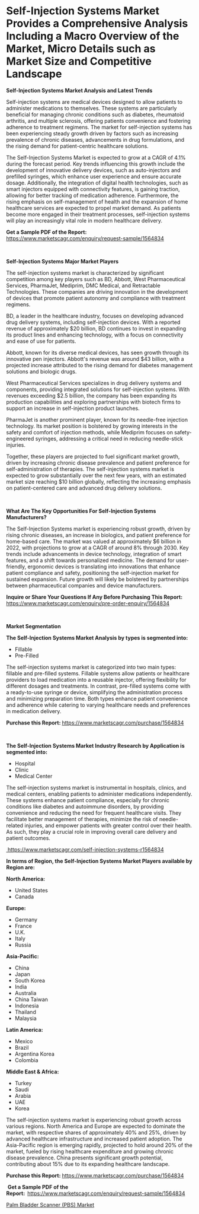 <p><h1>Self-Injection Systems Market Provides a Comprehensive Analysis Including a Macro Overview of the Market, Micro Details such as Market Size and Competitive Landscape</h1></p><p><strong>Self-Injection Systems Market Analysis and Latest Trends</strong></p>
<p><p>Self-injection systems are medical devices designed to allow patients to administer medications to themselves. These systems are particularly beneficial for managing chronic conditions such as diabetes, rheumatoid arthritis, and multiple sclerosis, offering patients convenience and fostering adherence to treatment regimens. The market for self-injection systems has been experiencing steady growth driven by factors such as increasing prevalence of chronic diseases, advancements in drug formulations, and the rising demand for patient-centric healthcare solutions.</p><p>The Self-Injection Systems Market is expected to grow at a CAGR of 4.1% during the forecast period. Key trends influencing this growth include the development of innovative delivery devices, such as auto-injectors and prefilled syringes, which enhance user experience and ensure accurate dosage. Additionally, the integration of digital health technologies, such as smart injectors equipped with connectivity features, is gaining traction, allowing for better tracking of medication adherence. Furthermore, the rising emphasis on self-management of health and the expansion of home healthcare services are expected to propel market demand. As patients become more engaged in their treatment processes, self-injection systems will play an increasingly vital role in modern healthcare delivery.</p></p>
<p><strong>Get a Sample PDF of the Report:&nbsp;</strong> <a href="https://www.marketscagr.com/enquiry/request-sample/1564834?utm_campaign=3216&utm_medium=2&utm_source=Github&utm_content=ia&utm_term=04032025&utm_id=self-injection-systems">https://www.marketscagr.com/enquiry/request-sample/1564834</a></p>
<p>&nbsp;</p>
<p><strong>Self-Injection Systems Major Market Players</strong></p>
<p><p>The self-injection systems market is characterized by significant competition among key players such as BD, Abbott, West Pharmaceutical Services, PharmaJet, Mediprim, DMC Medical, and Retractable Technologies. These companies are driving innovation in the development of devices that promote patient autonomy and compliance with treatment regimens.</p><p>BD, a leader in the healthcare industry, focuses on developing advanced drug delivery systems, including self-injection devices. With a reported revenue of approximately $20 billion, BD continues to invest in expanding its product lines and enhancing technology, with a focus on connectivity and ease of use for patients.</p><p>Abbott, known for its diverse medical devices, has seen growth through its innovative pen injectors. Abbott's revenue was around $43 billion, with a projected increase attributed to the rising demand for diabetes management solutions and biologic drugs.</p><p>West Pharmaceutical Services specializes in drug delivery systems and components, providing integrated solutions for self-injection systems. With revenues exceeding $2.5 billion, the company has been expanding its production capabilities and exploring partnerships with biotech firms to support an increase in self-injection product launches.</p><p>PharmaJet is another prominent player, known for its needle-free injection technology. Its market position is bolstered by growing interests in the safety and comfort of injection methods, while Mediprim focuses on safety-engineered syringes, addressing a critical need in reducing needle-stick injuries.</p><p>Together, these players are projected to fuel significant market growth, driven by increasing chronic disease prevalence and patient preference for self-administration of therapies. The self-injection systems market is expected to grow substantially over the next few years, with an estimated market size reaching $10 billion globally, reflecting the increasing emphasis on patient-centered care and advanced drug delivery solutions.</p></p>
<p>&nbsp;</p>
<p><strong>What Are The Key Opportunities For Self-Injection Systems Manufacturers?</strong></p>
<p><p>The Self-Injection Systems market is experiencing robust growth, driven by rising chronic diseases, an increase in biologics, and patient preference for home-based care. The market was valued at approximately $6 billion in 2022, with projections to grow at a CAGR of around 8% through 2030. Key trends include advancements in device technology, integration of smart features, and a shift towards personalized medicine. The demand for user-friendly, ergonomic devices is translating into innovations that enhance patient compliance and safety, positioning the self-injection market for sustained expansion. Future growth will likely be bolstered by partnerships between pharmaceutical companies and device manufacturers.</p></p>
<p><strong>Inquire or Share Your Questions If Any Before Purchasing This Report:</strong> <a href="https://www.marketscagr.com/enquiry/pre-order-enquiry/1564834?utm_campaign=3216&utm_medium=2&utm_source=Github&utm_content=ia&utm_term=04032025&utm_id=self-injection-systems">https://www.marketscagr.com/enquiry/pre-order-enquiry/1564834</a></p>
<p>&nbsp;</p>
<p><strong>Market Segmentation</strong></p>
<p><strong>The Self-Injection Systems Market Analysis by types is segmented into:</strong></p>
<p><ul><li>Fillable</li><li>Pre-Filled</li></ul></p>
<p><p>The self-injection systems market is categorized into two main types: fillable and pre-filled systems. Fillable systems allow patients or healthcare providers to load medication into a reusable injector, offering flexibility for different dosages and treatments. In contrast, pre-filled systems come with a ready-to-use syringe or device, simplifying the administration process and minimizing preparation time. Both types enhance patient convenience and adherence while catering to varying healthcare needs and preferences in medication delivery.</p></p>
<p><strong>Purchase this Report:&nbsp;</strong><a href="https://www.marketscagr.com/purchase/1564834?utm_campaign=3216&utm_medium=2&utm_source=Github&utm_content=ia&utm_term=04032025&utm_id=self-injection-systems">https://www.marketscagr.com/purchase/1564834</a></p>
<p>&nbsp;</p>
<p><strong>The Self-Injection Systems Market Industry Research by Application is segmented into:</strong></p>
<p><ul><li>Hospital</li><li>Clinic</li><li>Medical Center</li></ul></p>
<p><p>The self-injection systems market is instrumental in hospitals, clinics, and medical centers, enabling patients to administer medications independently. These systems enhance patient compliance, especially for chronic conditions like diabetes and autoimmune disorders, by providing convenience and reducing the need for frequent healthcare visits. They facilitate better management of therapies, minimize the risk of needle-related injuries, and empower patients with greater control over their health. As such, they play a crucial role in improving overall care delivery and patient outcomes.</p></p>
<p><a href="https://www.marketscagr.com/self-injection-systems-r1564834?utm_campaign=3216&utm_medium=2&utm_source=Github&utm_content=ia&utm_term=04032025&utm_id=self-injection-systems">&nbsp;https://www.marketscagr.com/self-injection-systems-r1564834</a></p>
<p><strong>In terms of Region, the Self-Injection Systems Market Players available by Region are:</strong></p>
<p>
    <p> <strong> North America: </strong>
        <ul>
            <li>United States</li>
            <li>Canada</li>
        </ul>
        </p> 
    <p> <strong> Europe: </strong>
        <ul>
            <li>Germany</li>
            <li>France</li>
            <li>U.K.</li>
            <li>Italy</li>
            <li>Russia</li>
        </ul>
        </p> 
    <p> <strong> Asia-Pacific: </strong>
        <ul>
            <li>China</li>
            <li>Japan</li>
            <li>South Korea</li>
            <li>India</li>
            <li>Australia</li>
            <li>China Taiwan</li>
            <li>Indonesia</li>
            <li>Thailand</li>
            <li>Malaysia</li>
        </ul>
        </p> 
    <p> <strong> Latin America: </strong>
        <ul>
            <li>Mexico</li>
            <li>Brazil</li>
            <li>Argentina Korea</li>
            <li>Colombia</li>
        </ul>
        </p> 
    <p> <strong> Middle East & Africa: </strong>
        <ul>
            <li>Turkey</li>
            <li>Saudi</li>
            <li>Arabia</li>
            <li>UAE</li>
            <li>Korea</li>
        </ul>
    </p>
    </p>
<p><p>The self-injection systems market is experiencing robust growth across various regions. North America and Europe are expected to dominate the market, with respective shares of approximately 40% and 25%, driven by advanced healthcare infrastructure and increased patient adoption. The Asia-Pacific region is emerging rapidly, projected to hold around 20% of the market, fueled by rising healthcare expenditure and growing chronic disease prevalence. China presents significant growth potential, contributing about 15% due to its expanding healthcare landscape.</p></p>
<p><strong>Purchase this Report: </strong><a href="https://www.marketscagr.com/purchase/1564834?utm_campaign=3216&utm_medium=2&utm_source=Github&utm_content=ia&utm_term=04032025&utm_id=self-injection-systems">https://www.marketscagr.com/purchase/1564834</a></p>
<p>&nbsp;<strong>Get a Sample PDF of the Report:&nbsp;&nbsp;</strong><a href="https://www.marketscagr.com/enquiry/request-sample/1564834?utm_campaign=3216&utm_medium=2&utm_source=Github&utm_content=ia&utm_term=04032025&utm_id=self-injection-systems">https://www.marketscagr.com/enquiry/request-sample/1564834</a></p>
<p><strong></strong></p>
<p><p><a href="https://github.com/nkbaroga/Market-Research-Report-List-1/blob/main/palm-bladder-scanner-pbs-market.md?utm_campaign=3216&utm_medium=2&utm_source=Github&utm_content=ia&utm_term=04032025&utm_id=self-injection-systems">Palm Bladder Scanner (PBS) Market</a></p></p>